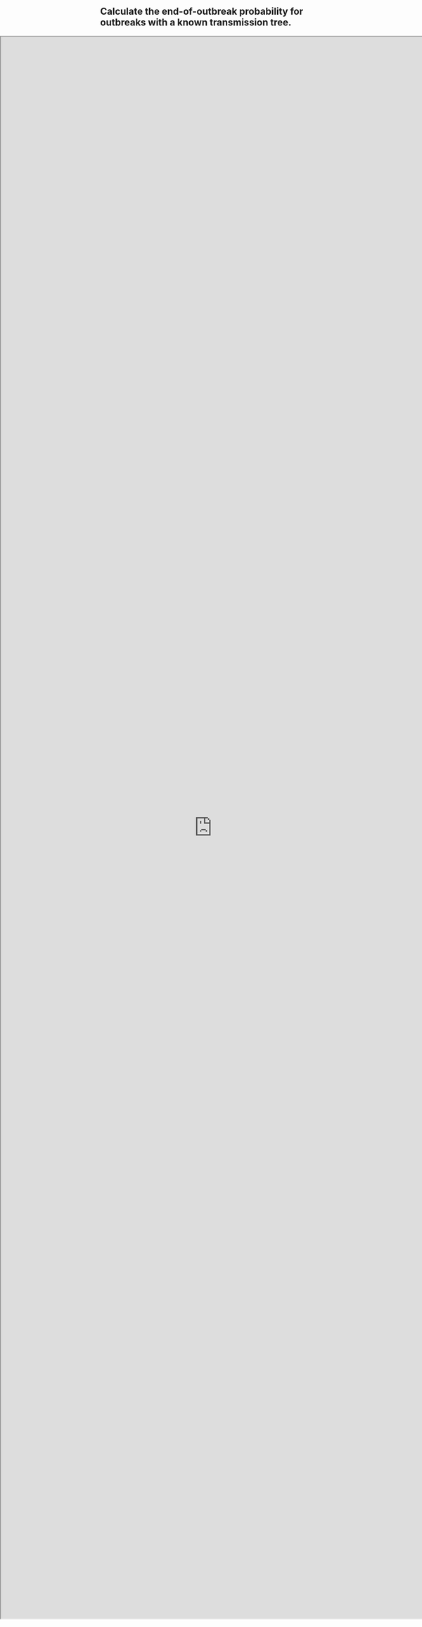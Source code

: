 <style type="text/css">
  iframe {
    width: 100vw;
    position: absolute;
    left: 0;
}
</style>

## Calculate the end-of-outbreak probability for outbreaks with a known transmission tree.

<base target="_blank">
<iframe src="https://outbreakmodelling.shinyapps.io/end-of-outbreak/" title="End-of-outbreak app" height = "90%"> </iframe>
